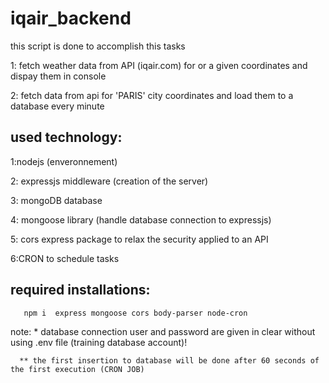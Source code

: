 # iqair_backend


this script is done to accomplish this tasks

1: fetch weather data from API (iqair.com) for or a given coordinates and dispay them in console

2: fetch data from api for 'PARIS' city coordinates and load them to a database every minute

## used technology:

1:nodejs (enveronnement)

2: expressjs middleware (creation of the server)

3: mongoDB database

4: mongoose  library (handle database connection to expressjs)
 
5: cors express package to relax the security applied to an API

6:CRON to schedule tasks

## required installations: 

       npm i  express mongoose cors body-parser node-cron

note: 
      * database connection user and password are given in clear without using .env file (training database account)!

      ** the first insertion to database will be done after 60 seconds of the first execution (CRON JOB)
